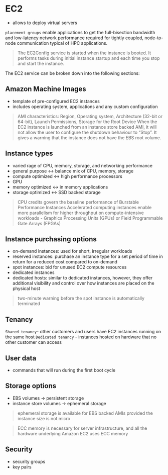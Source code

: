 # EC2 #
- allows to deploy virtual servers

`placement groups` enable applications to get the full-bisection bandwidth and low-latency network performance required for tightly coupled, node-to-node communication typical of HPC applications.

> The EC2Config service is started when the instance is booted. It performs tasks during initial instance startup and each time you stop and start the instance.

The EC2 service can be broken down into the following sections:
## Amazon Machine Images ##
- template of pre-configured EC2 instances
- includes operating system, applications and any custom configuration

> AMI characteristics: Region, Operating system, Architecture (32-bit or 64-bit), Launch Permissions, Storage for the Root Device
> When the EC2 instance is launched from an instance store backed AMI, it will not allow the user to configure the shutdown behaviour to “Stop”. It gives a warning that the instance does not have the EBS root volume.

## Instance types ##
- varied rage of CPU, memory, storage, and networking performance
- general purpose <-> balance mix of CPU, memory, storage
- compute optimized <-> high performance processors
- GPU
- memory optimized <-> in memory applications
- storage optimized <-> SSD backed storage

> CPU credits govern the baseline performance of Burstable Performance Instances 
> Accelerated computing instances enable more parallelism for higher throughput on compute-intensive workloads - Graphics Processing Units (GPUs) or Field Programmable Gate Arrays (FPGAs)

## Instance purchasing options ##
- on-demand instances: used for short, irregular workloads
- reserved instances: purchase an instance type for a set period of time in return for a reduced cost compared to on-demand
- spot instances: bid for unused EC2 compute resources
- dedicated instances
- dedicated hosts: similar to dedicated instances, however, they offer additional visibility and control over how instances are placed on the physical host

> two-minute warning before the spot instance is automatically terminated 

## Tenancy ##
`Shared tenancy`- other customers and users have EC2 instances running on the same host
`Dedicated tenancy` - instances hosted on hardware that no other customer can access

## User data ##
- commands that will run during the first boot cycle

## Storage options ##
- EBS volumes -> persistent storage
- instance store volumes -> ephemeral storage

> ephemeral storage is available for EBS backed AMIs provided the instance size is not micro

> ECC memory is necessary for server infrastructure, and all the hardware underlying Amazon EC2 uses ECC memory

## Security ##
- security groups
- key pairs

